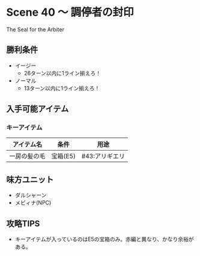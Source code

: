 # Scene 40 ～ 調停者の封印  

The Seal for the Arbiter

## 勝利条件 

- イージー
  - 26ターン以内に1ライン揃えろ！
- ノーマル
  - 13ターン以内に1ライン揃えろ！

## 入手可能アイテム 

### キーアイテム

|アイテム名|条件|用途|
|---|---|---|
|一房の髪の毛|宝箱(E5)|#43:アリギエリ|

## 味方ユニット 

- ダルシャーン
- メビィナ(NPC)

## 攻略TIPS 

- キーアイテムが入っているのはE5の宝箱のみ。赤編と異なり、かなり余裕がある。

